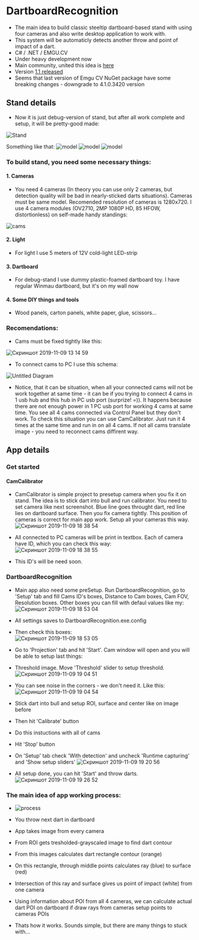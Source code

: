 # DartboardRecognition
* The main idea to build classic steeltip dartboard-based stand with using four cameras and also write desktop application to work with.
* This system will be automaticly detects another throw and point of impact of a dart. 
* C# / .NET / EMGU.CV 
* Under heavy development now
* Main community, united this idea is [here](https://www.facebook.com/groups/281778298914107/)
* Version [1.1 released](https://github.com/YellowFive5/DartboardRecognition/releases)
* Seems that last version of Emgu CV NuGet package have some breaking changes - downgrade to 4.1.0.3420 version

## Stand details
* Now it is just debug-version of stand, but after all work complete and setup, it will be pretty-good made:

![Stand](https://user-images.githubusercontent.com/42347722/68527987-6e146300-02fe-11ea-8041-9981bda01664.jpg)

Something like that:
![model](https://user-images.githubusercontent.com/42347722/68069982-f8961900-fd78-11e9-9a5a-fb41a3806eb7.png)
![model](https://user-images.githubusercontent.com/42347722/68527996-a156f200-02fe-11ea-89de-dea217214385.png)
![model](https://user-images.githubusercontent.com/42347722/68069999-22e7d680-fd79-11e9-8698-0ee855457c36.png)

### To build stand, you need some necessary things:
#### 1. Cameras
* You need 4 cameras (In theory you can use only 2 cameras, but detection quality will be bad in nearly-sticked darts situations).
Cameras must be same model. Recomended resolution of cameras is 1280x720.
I use 4 camera modules (OV2710, 2MP 1080P HD, 85 HFOW, distortionless) on self-made handy standings:

![cams](https://user-images.githubusercontent.com/42347722/65386148-6f82cf80-dd40-11e9-8b0f-fef42072abd1.JPEG)

#### 2. Light
* For light I use 5 meters of 12V cold-light LED-strip

#### 3. Dartboard
* For debug-stand I use dummy plastic-foamed dartboard toy. I have regular Winmau dartboard, but it's on my wall now

#### 4. Some DIY things and tools
* Wood panels, carton panels, white paper, glue, scissors...

### Recomendations:
* Cams must be fixed tightly like this:

![Скриншот 2019-11-09 13 14 59](https://user-images.githubusercontent.com/42347722/68528391-2c39eb80-0303-11ea-8f1b-87896ffd8de6.jpg)

* To connect cams to PC I use this schema:

![Untitled Diagram](https://user-images.githubusercontent.com/42347722/68530994-a166ea00-031e-11ea-962b-d091dceefd94.jpg)

* Notice, that it can be situation, when all your connected cams will not be work together at same time - it can be if you trying to connect 4 cams in 1 usb hub and this hub in PC usb port (surprize! =)). It happens because there are not enough power in 1 PC usb port for working 4 cams at same time. You see all 4 cams connected via Control Panel but they don't work. To check this situation you can use CamCalibrator. Just run it 4 times at the same time and run in on all 4 cams. If not all cams translate image - you need to reconnect cams diffirent way.

## App details
### Get started
#### CamCalibrator
* CamCalibrator is simple project to presetup camera when you fix it on stand. The idea is to stick dart into bull and run calibrator. You need to set camera like next screenshot. Blue line goes throught dart, red line lies on dartboard surface. Then you fix camera tightly. This position of cameras is correct for main app work. Setup all your cameras this way.
![Скриншот 2019-11-09 18 38 54](https://user-images.githubusercontent.com/42347722/68531216-1e935e80-0321-11ea-8662-16a76d385552.png)

* All connected to PC cameras will be print in textbox. Each of camera have ID, which you can check this way:
![Скриншот 2019-11-09 18 38 55](https://user-images.githubusercontent.com/42347722/68531224-48e51c00-0321-11ea-8e47-c900ddbde39c.png)
* This ID's will be need soon.

### DartboardRecognition
* Main app also need some preSetup. Run DartboardRecognition, go to 'Setup' tab and fill Cams ID's boxes, Distance to Cam boxes, Cam FOV, Resolution boxes. Other boxes you can fill with defaul values like my:
![Скриншот 2019-11-09 18 53 04](https://user-images.githubusercontent.com/42347722/68531389-dffea380-0322-11ea-871f-99bd382fa156.png)
* All settings saves to DartboardRecognition.exe.config

* Then check this boxes:                                                     
![Скриншот 2019-11-09 18 53 05](https://user-images.githubusercontent.com/42347722/68531477-88146c80-0323-11ea-8acb-8a324c6f1742.png)
* Go to 'Projection' tab and hit 'Start'. Cam window will open and you will be able to setup last things:
* Threshold image. Move 'Threshold' slider to setup threshold.
![Скриншот 2019-11-09 19 04 51](https://user-images.githubusercontent.com/42347722/68531530-256fa080-0324-11ea-92b9-aae8e217ed59.png)
* You can see noise in the corners - we don't need it. Like this:
![Скриншот 2019-11-09 19 04 54](https://user-images.githubusercontent.com/42347722/68531573-c9594c00-0324-11ea-9212-efa79ace9c24.png)
* Stick dart into bull and setup ROI, surface and center like on image before
* Then hit 'Calibrate' button
* Do this instuctions with all of cams
* Hit 'Stop' button
* On 'Setup' tab check 'With detection' and uncheck 'Runtime capturing' and 'Show setup sliders'
![Скриншот 2019-11-09 19 20 56](https://user-images.githubusercontent.com/42347722/68531888-50f48a00-0328-11ea-85a7-7dad8c2570d1.png)
* All setup done, you can hit 'Start' and throw darts.
![Скриншот 2019-11-09 19 26 52](https://user-images.githubusercontent.com/42347722/68531772-13433180-0327-11ea-892c-0d8b42ad3c08.png)

### The main idea of app working process:
  * ![process](https://user-images.githubusercontent.com/42347722/65386705-ea9bb400-dd47-11e9-9c09-b78dc986e84b.jpg)
  * You throw next dart in dartboard
  * App takes image from every camera
  * From ROI gets tresholded-grayscaled image to find dart contour
  * From this images calculates dart rectangle contour (orange)
  * On this rectangle, through middle points calculates ray (blue) to surface (red)
  * Intersection of this ray and surface gives us point of impact (white) from one camera
  * Using information about POI from all 4 cameras, we can calculate actual dart POI on dartboard if draw rays from cameras setup points to cameras POIs
  
* Thats how it works. Sounds simple, but there are many things to stuck with...
